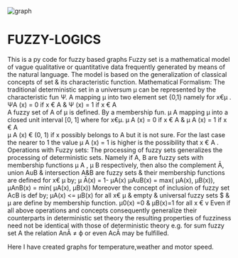 ![graph](https://user-images.githubusercontent.com/51651579/115849870-f0d1a500-a442-11eb-9ed8-8ed4cac247cb.png)
# FUZZY-LOGICS
This is a py code for fuzzy based graphs
Fuzzy set is a mathematical model of vague qualitative or quantitative data frequently generated by means of the natural language. The model is based on the generalization of classical concepts of set & its characteristic function.
Mathematical Formalism:
The traditional deterministic set in a universum µ can be represented by the characteristic fun Ψ.
A mapping µ into two element set {0,1} namely for x€µ .
                     ΨA (x) = 0 if x € A   &
                       Ψ (x) = 1 if x € A   
A fuzzy set of A of µ is defined. By a membership fun. µ A mapping µ into a closed unit interval  [0, 1] where for  x€µ.
                             µ A (x) =  0 if  x € A    &
                             µ A  (x) =  1  if x € A   
                             µ A (x) € (0, 1) if x possibly belongs to A but it is not sure.
For the last case the nearer to 1 the value µ A (x) = 1 is higher is the possibility that  x € A .
Operations with Fuzzy sets:
         The processing of fuzzy sets generalizes the processing of deterministic sets.
Namely if A, B are fuzzy sets with membership functions µ A , µ B respectively, then also the complement Ā, union AuB & intersection A&B are fuzzy sets & their membership functions are defined for x€ µ  by;
µ Ā(x) = 1-  µA(x)
µAuB(x) = max( µA(x), µB(x)),
µAnB(x) = min( µA(x), µB(x))
Moreover the concept of inclusion of fuzzy set AcB is def by;
µA(x) <= µB(x)   for all x€ µ 
 & empty & universal fuzzy sets $ &  µ  are define by membership function. 
µ0(x) =0  & µB(x)=1    for all x € v 
       Even if all above operations and concepts consequently generalize their counterparts in deterministic set theory the resulting properties of fuzziness need not be identical with those of deterministic theory e.g. for sum fuzzy set A the relation   AnĀ ≠ ф or even  AcĀ may be fulfilled.

Here I have created graphs for temperature,weather and motor speed.
